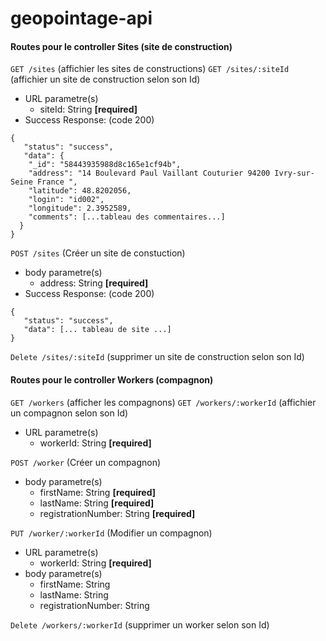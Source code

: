 # geopointage-api


#### Routes pour le controller Sites (site de construction)

`GET /sites` (affichier les sites de constructions)
`GET /sites/:siteId` (affichier un site de construction selon son Id) 
- URL parametre(s)
  - siteId: String **[required]**
 - Success Response: (code 200)
```
{
   "status": "success",
   "data": {
    "_id": "58443935988d8c165e1cf94b",
    "address": "14 Boulevard Paul Vaillant Couturier 94200 Ivry-sur-Seine France ",
    "latitude": 48.8202056,
    "login": "id002",
    "longitude": 2.3952589,
    "comments": [...tableau des commentaires...]
  }
}
```
`POST /sites` (Créer un site de constuction)
- body parametre(s)
  - address: String **[required]**
 - Success Response: (code 200)
```
{
   "status": "success",
   "data": [... tableau de site ...]
}
```
`Delete /sites/:siteId` (supprimer un site de construction selon son Id) 

#### Routes pour le controller Workers (compagnon)

`GET /workers` (afficher les compagnons)
`GET /workers/:workerId` (affichier un compagnon selon son Id) 
- URL parametre(s)
  - workerId: String **[required]**

 `POST /worker` (Créer un compagnon)
- body parametre(s)
  - firstName: String **[required]**
  - lastName: String **[required]**
  - registrationNumber: String **[required]**

 `PUT /worker/:workerId` (Modifier un compagnon)
 - URL parametre(s)
   - workerId: String **[required]**
- body parametre(s)
  - firstName: String
  - lastName: String
  - registrationNumber: String

`Delete /workers/:workerId` (supprimer un worker selon son Id) 
